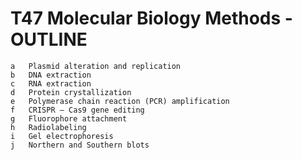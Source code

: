 # T47 Molecular Biology Methods - OUTLINE
    a	Plasmid alteration and replication
    b	DNA extraction
    c	RNA extraction
    d	Protein crystallization
    e	Polymerase chain reaction (PCR) amplification
    f	CRISPR – Cas9 gene editing
    g	Fluorophore attachment
    h	Radiolabeling
    i	Gel electrophoresis
    j	Northern and Southern blots
